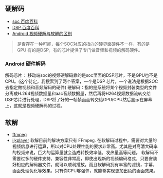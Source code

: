 ## 硬解码
* [soc 百度百科](https://baike.baidu.com/item/soc/1053305)
* [DSP 百度百科](https://baike.baidu.com/item/DSP%E8%8A%AF%E7%89%87/2090266?fr=aladdin)
* [Android 视频硬解与软解的区别](https://blog.csdn.net/u010072711/article/details/52413766)
> 是否存在一种可能，每个SOC对应的指向的硬界面硬件不一样，有的是GPU 有的是DSP，有的芯片提供了专门做音频和视频的解码硬件。
### Android 硬件解码
解码芯片： 移动端soc的视频硬解码靠的是soc里面的DSP芯片，不是GPU也不是CPU。(这个待定，我搜索到了两个答案，一个是DSP 芯片，一个说法是根据SOC去指定做视频和音频解码的硬件)
硬解码：指的是系统将某个视频封装类型的文件分离成H.264视频数据量和aac音频数据量，然后再将H264视频数据流转交给DSP芯片进行处理，DSP将了好的一帧帧画面转交给GPU/CPU然后显示在屏幕上，这就是视频硬解码的过程。
## 软解
* [ffmpeg](https://github.com/FFmpeg/FFmpeg)
* [ijkplayer](https://github.com/bilibili/ijkplayer)
软解目前的解决方案只有 FFmpeg.
在软解码过程中，需要对大量的视频信息进行运算，所以对CPU处理性能的要求非常高。尤其是对高清大码率的视频来说，巨大的运算量就会造成转换效率低，发热量高等问题。
软解码不需要过多的硬件支持，兼容性非常高，即使出现新的视频编码格式，只要安装好相应的解码器文件，就可以顺利播放。而且软解码拥有丰富的滤镜，字幕，画面处理优化等效果，只有你CPU够强悍，就能够实现更加出色的画面效果。